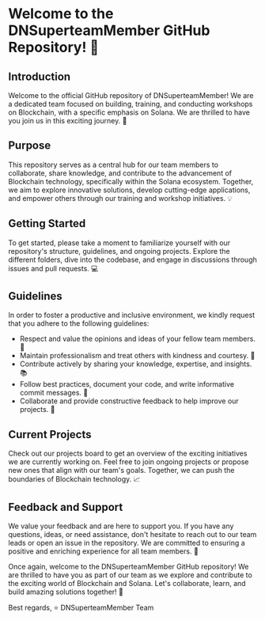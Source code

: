# Welcome to the DNSuperteamMember GitHub Repository! :rocket:

## Introduction
Welcome to the official GitHub repository of DNSuperteamMember! We are a dedicated team focused on building, training, and conducting workshops on Blockchain, with a specific emphasis on Solana. We are thrilled to have you join us in this exciting journey. :tada:

## Purpose
This repository serves as a central hub for our team members to collaborate, share knowledge, and contribute to the advancement of Blockchain technology, specifically within the Solana ecosystem. Together, we aim to explore innovative solutions, develop cutting-edge applications, and empower others through our training and workshop initiatives. :bulb:

## Getting Started
To get started, please take a moment to familiarize yourself with our repository's structure, guidelines, and ongoing projects. Explore the different folders, dive into the codebase, and engage in discussions through issues and pull requests. :computer:

## Guidelines
In order to foster a productive and inclusive environment, we kindly request that you adhere to the following guidelines:
- Respect and value the opinions and ideas of your fellow team members. :raised_hands:
- Maintain professionalism and treat others with kindness and courtesy. :busts_in_silhouette:
- Contribute actively by sharing your knowledge, expertise, and insights. :books:
- Follow best practices, document your code, and write informative commit messages. :memo:
- Collaborate and provide constructive feedback to help improve our projects. :handshake:

## Current Projects
Check out our projects board to get an overview of the exciting initiatives we are currently working on. Feel free to join ongoing projects or propose new ones that align with our team's goals. Together, we can push the boundaries of Blockchain technology. :chart_with_upwards_trend:

## Feedback and Support
We value your feedback and are here to support you. If you have any questions, ideas, or need assistance, don't hesitate to reach out to our team leads or open an issue in the repository. We are committed to ensuring a positive and enriching experience for all team members. :speech_balloon:

Once again, welcome to the DNSuperteamMember GitHub repository! We are thrilled to have you as part of our team as we explore and contribute to the exciting world of Blockchain and Solana. Let's collaborate, learn, and build amazing solutions together! :muscle:

Best regards, :star:
DNSuperteamMember Team
